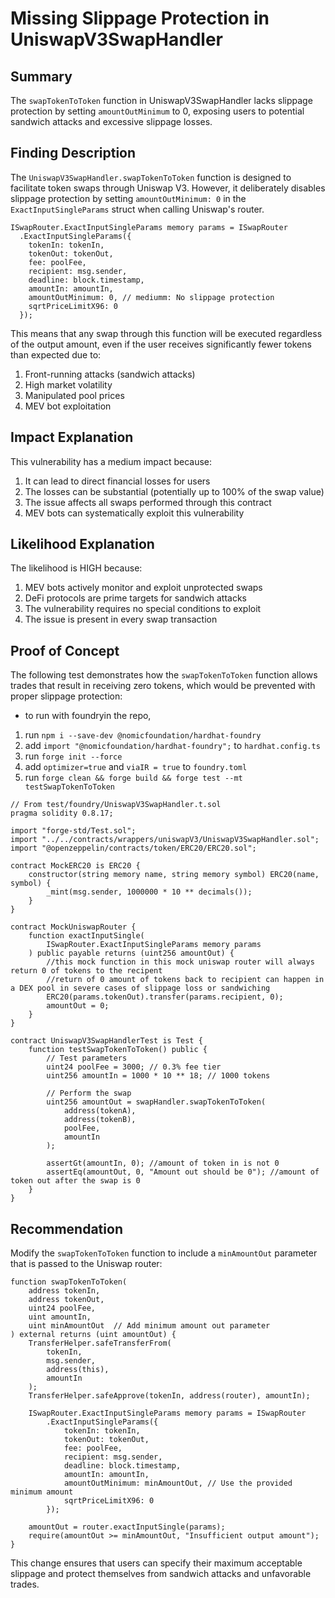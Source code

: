 # Missing Slippage Protection in UniswapV3SwapHandler

## Summary
The `swapTokenToToken` function in UniswapV3SwapHandler lacks slippage protection by setting `amountOutMinimum` to 0, exposing users to potential sandwich attacks and excessive slippage losses.

## Finding Description
The `UniswapV3SwapHandler.swapTokenToToken` function is designed to facilitate token swaps through Uniswap V3. However, it deliberately disables slippage protection by setting `amountOutMinimum: 0` in the `ExactInputSingleParams` struct when calling Uniswap's router.

```solidity
ISwapRouter.ExactInputSingleParams memory params = ISwapRouter
  .ExactInputSingleParams({
    tokenIn: tokenIn,
    tokenOut: tokenOut,
    fee: poolFee,
    recipient: msg.sender,
    deadline: block.timestamp,
    amountIn: amountIn,
    amountOutMinimum: 0, // mediumm: No slippage protection
    sqrtPriceLimitX96: 0
  });
```

This means that any swap through this function will be executed regardless of the output amount, even if the user receives significantly fewer tokens than expected due to:
1. Front-running attacks (sandwich attacks)
2. High market volatility
3. Manipulated pool prices
4. MEV bot exploitation

## Impact Explanation
This vulnerability has a medium impact because:
1. It can lead to direct financial losses for users
2. The losses can be substantial (potentially up to 100% of the swap value)
3. The issue affects all swaps performed through this contract
4. MEV bots can systematically exploit this vulnerability

## Likelihood Explanation
The likelihood is HIGH because:
1. MEV bots actively monitor and exploit unprotected swaps
2. DeFi protocols are prime targets for sandwich attacks
3. The vulnerability requires no special conditions to exploit
4. The issue is present in every swap transaction

## Proof of Concept
The following test demonstrates how the `swapTokenToToken` function allows trades that result in receiving zero tokens, which would be prevented with proper slippage protection:

- to run with foundryin the repo, 
1. run `npm i --save-dev @nomicfoundation/hardhat-foundry`
2. add `import "@nomicfoundation/hardhat-foundry";` to `hardhat.config.ts`
3. run `forge init --force`
4. add `optimizer=true` and `viaIR = true` to `foundry.toml`
5. run `forge clean && forge build && forge test --mt testSwapTokenToToken`

```solidity
// From test/foundry/UniswapV3SwapHandler.t.sol
pragma solidity 0.8.17;

import "forge-std/Test.sol";
import "../../contracts/wrappers/uniswapV3/UniswapV3SwapHandler.sol";
import "@openzeppelin/contracts/token/ERC20/ERC20.sol";

contract MockERC20 is ERC20 {
    constructor(string memory name, string memory symbol) ERC20(name, symbol) {
        _mint(msg.sender, 1000000 * 10 ** decimals());
    }
}

contract MockUniswapRouter {
    function exactInputSingle(
        ISwapRouter.ExactInputSingleParams memory params
    ) public payable returns (uint256 amountOut) {
        //this mock function in this mock uniswap router will always return 0 of tokens to the recipent
        //return of 0 amount of tokens back to recipient can happen in a DEX pool in severe cases of slippage loss or sandwiching
        ERC20(params.tokenOut).transfer(params.recipient, 0);
        amountOut = 0;
    }
}

contract UniswapV3SwapHandlerTest is Test {
    function testSwapTokenToToken() public {
        // Test parameters
        uint24 poolFee = 3000; // 0.3% fee tier
        uint256 amountIn = 1000 * 10 ** 18; // 1000 tokens

        // Perform the swap
        uint256 amountOut = swapHandler.swapTokenToToken(
            address(tokenA),
            address(tokenB),
            poolFee,
            amountIn
        );

        assertGt(amountIn, 0); //amount of token in is not 0
        assertEq(amountOut, 0, "Amount out should be 0"); //amount of token out after the swap is 0
    }
}
```

## Recommendation
Modify the `swapTokenToToken` function to include a `minAmountOut` parameter that is passed to the Uniswap router:

```solidity
function swapTokenToToken(
    address tokenIn,
    address tokenOut,
    uint24 poolFee,
    uint amountIn,
    uint minAmountOut  // Add minimum amount out parameter
) external returns (uint amountOut) {
    TransferHelper.safeTransferFrom(
        tokenIn,
        msg.sender,
        address(this),
        amountIn
    );
    TransferHelper.safeApprove(tokenIn, address(router), amountIn);

    ISwapRouter.ExactInputSingleParams memory params = ISwapRouter
        .ExactInputSingleParams({
            tokenIn: tokenIn,
            tokenOut: tokenOut,
            fee: poolFee,
            recipient: msg.sender,
            deadline: block.timestamp,
            amountIn: amountIn,
            amountOutMinimum: minAmountOut, // Use the provided minimum amount
            sqrtPriceLimitX96: 0
        });

    amountOut = router.exactInputSingle(params);
    require(amountOut >= minAmountOut, "Insufficient output amount");
}
```

This change ensures that users can specify their maximum acceptable slippage and protect themselves from sandwich attacks and unfavorable trades.
